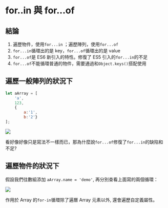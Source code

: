 # for..in 與 for...of

## 結論

1. 遍歷物件，使用`for...in` ；遍歷陣列，使用`for...of`
2. `for...in`循環出的是 key，`for...of`循環出的是 value
3. `for...of`是 ES6 新引入的特性。修復了 ES5 引入的`for...in`的不足
4. `for...of`不能循環普通的物件，需要通過和`Object.keys()`搭配使用

## 遍歷一般陣列的狀況下

```javascript
let aArray = [
    'a',
    123,
    {
        a:'1',
        b:'2'}
];
```

![](https://i.imgur.com/IAzjaJR.png)

看好像好像只是寫法不一樣而已，那為什麼說`for...of`修復了`for...in`的缺陷和不足?

## 遍歷物件的狀況下

假設我們往數組添加 `aArray.name = 'demo'`, 再分別查看上面寫的兩個循環：

![](https://i.imgur.com/daAWeTK.png)

作用於 Array 的`for-in`循環除了遍曆 Array 元素以外, 還會遍歷自定義屬性。